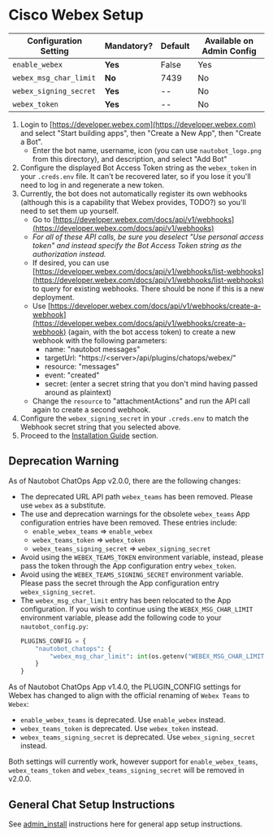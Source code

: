 # Cisco Webex Setup

| Configuration Setting        | Mandatory? | Default | Available on Admin Config |
| ---------------------------- | ---------- | ------- | ------------------------- |
| `enable_webex`               | **Yes**    | False   | Yes                       |
| `webex_msg_char_limit`       | **No**     | 7439    | No                        |
| `webex_signing_secret`       | **Yes**    | --      | No                        |
| `webex_token`                | **Yes**    | --      | No                        |

1. Login to [https://developer.webex.com](https://developer.webex.com) and select "Start building apps", then "Create a New App", then "Create a Bot".
    - Enter the bot name, username, icon (you can use `nautobot_logo.png` from this directory), and description, and select "Add Bot"
2. Configure the displayed Bot Access Token string as the `webex_token` in your `.creds.env` file. It can't be recovered later, so if you lose it you'll need to log in and regenerate a new token.
3. Currently, the bot does not automatically register its own webhooks (although this is a capability that Webex provides, TODO?) so you'll need to set them up yourself.
    - Go to [https://developer.webex.com/docs/api/v1/webhooks](https://developer.webex.com/docs/api/v1/webhooks)
    - *For all of these API calls, be sure you deselect "Use personal access token" and instead specify the Bot Access Token string as the authorization instead.*
    - If desired, you can use [https://developer.webex.com/docs/api/v1/webhooks/list-webhooks](https://developer.webex.com/docs/api/v1/webhooks/list-webhooks) to query for existing webhooks. There should be none if this is a new deployment.
    - Use [https://developer.webex.com/docs/api/v1/webhooks/create-a-webhook](https://developer.webex.com/docs/api/v1/webhooks/create-a-webhook) (again, with the bot access token) to create a new webhook with the following parameters:
        - name: "nautobot messages"
        - targetUrl: "https://\<server\>/api/plugins/chatops/webex/"
        - resource: "messages"
        - event: "created"
        - secret: (enter a secret string that you don't mind having passed around as plaintext)
    - Change the `resource` to "attachmentActions" and run the API call again to create a second webhook.
4. Configure the `webex_signing_secret` in your `.creds.env` to match the Webhook secret string that you selected above.
5. Proceed to the [Installation Guide](../install.md#install-guide) section.

## Deprecation Warning

As of Nautobot ChatOps App v2.0.0, there are the following changes:

- The deprecated URL API path `webex_teams` has been removed. Please use `webex` as a substitute.
- The use and deprecation warnings for the obsolete `webex_teams` App configuration entries have been removed. These entries include:
    - `enable_webex_teams` => `enable_webex`
    - `webex_teams_token` => `webex_token`
    - `webex_teams_signing_secret` => `webex_signing_secret`
- Avoid using the `WEBEX_TEAMS_TOKEN` environment variable, instead, please pass the token through the App configuration entry `webex_token`.
- Avoid using the `WEBEX_TEAMS_SIGNING_SECRET` environment variable. Please pass the secret through the App configuration entry `webex_signing_secret`.
- The `webex_msg_char_limit` entry has been relocated to the App configuration. If you wish to continue using the `WEBEX_MSG_CHAR_LIMIT` environment variable, please add the following code to your `nautobot_config.py`:
    ```python
    PLUGINS_CONFIG = {
        "nautobot_chatops": {
            "webex_msg_char_limit": int(os.getenv("WEBEX_MSG_CHAR_LIMIT", "7439")),
        }
    }
    ```

As of Nautobot ChatOps App v1.4.0, the PLUGIN_CONFIG settings for Webex has changed to align with the official renaming of `Webex Teams` to `Webex`:

- `enable_webex_teams` is deprecated. Use `enable_webex` instead.
- `webex_teams_token` is deprecated. Use `webex_token` instead.
- `webex_teams_signing_secret` is deprecated. Use `webex_signing_secret` instead.

Both settings will currently work, however support for `enable_webex_teams`, `webex_teams_token` and `webex_teams_signing_secret` will be removed in v2.0.0.

## General Chat Setup Instructions

See [admin_install](../install.md) instructions here for general app setup instructions.
